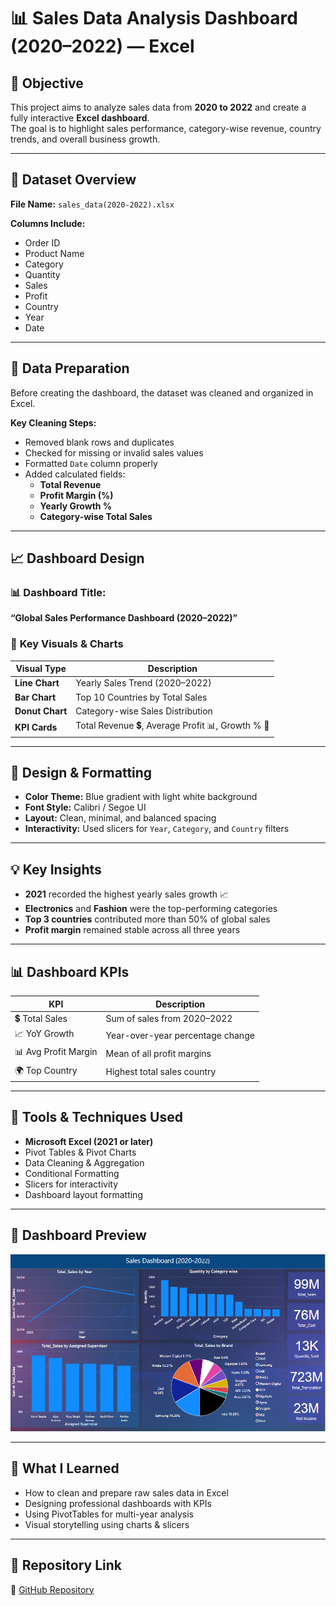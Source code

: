 # 📊 Sales Data Analysis Dashboard (2020–2022) — Excel

## 🎯 Objective
This project aims to analyze sales data from **2020 to 2022** and create a fully interactive **Excel dashboard**.  
The goal is to highlight sales performance, category-wise revenue, country trends, and overall business growth.

---

## 📂 Dataset Overview
**File Name:** `sales_data(2020-2022).xlsx`

**Columns Include:**
- Order ID  
- Product Name  
- Category  
- Quantity  
- Sales  
- Profit  
- Country  
- Year  
- Date  

---

## 🧹 Data Preparation
Before creating the dashboard, the dataset was cleaned and organized in Excel.

**Key Cleaning Steps:**
- Removed blank rows and duplicates  
- Checked for missing or invalid sales values  
- Formatted `Date` column properly  
- Added calculated fields:
  - **Total Revenue**
  - **Profit Margin (%)**
  - **Yearly Growth %**
  - **Category-wise Total Sales**

---

## 📈 Dashboard Design
### 📊 **Dashboard Title:**
**“Global Sales Performance Dashboard (2020–2022)”**

### 🧩 **Key Visuals & Charts**
| Visual Type    | Description                                      |
|----------------|--------------------------------------------------|
| **Line Chart** | Yearly Sales Trend (2020–2022)                   |
| **Bar Chart**  | Top 10 Countries by Total Sales                  |
| **Donut Chart**| Category-wise Sales Distribution                 |
| **KPI Cards**  | Total Revenue 💲, Average Profit 📊, Growth % 🚀 |

---

## 🎨 Design & Formatting
- **Color Theme:** Blue gradient with light white background  
- **Font Style:** Calibri / Segoe UI  
- **Layout:** Clean, minimal, and balanced spacing  
- **Interactivity:** Used slicers for `Year`, `Category`, and `Country` filters  

---

## 💡 Key Insights
- **2021** recorded the highest yearly sales growth 📈  
- **Electronics** and **Fashion** were the top-performing categories  
- **Top 3 countries** contributed more than 50% of global sales  
- **Profit margin** remained stable across all three years  

---

## 📊 Dashboard KPIs
| KPI  | Description |
|-----------------------|----------------------------------|
| 💲 Total Sales        | Sum of sales from 2020–2022      |
| 📈 YoY Growth        | Year-over-year percentage change |
| 📊 Avg Profit Margin | Mean of all profit margins       |
| 🌍 Top Country       | Highest total sales country      |

---

## 🧰 Tools & Techniques Used
- **Microsoft Excel (2021 or later)**  
- Pivot Tables & Pivot Charts  
- Data Cleaning & Aggregation  
- Conditional Formatting  
- Slicers for interactivity  
- Dashboard layout formatting  

---

## 📸 Dashboard Preview
![image alt](https://github.com/Daniyal07420/Excel_Sales_Data-2020-2022-/blob/main/Sales%20Dashboard(2020-2022)Excel.png?raw=true)

---

## 🧠 What I Learned
- How to clean and prepare raw sales data in Excel  
- Designing professional dashboards with KPIs  
- Using PivotTables for multi-year analysis  
- Visual storytelling using charts & slicers  

---

## 🔗 Repository Link
📘 [GitHub Repository](https://github.com/Daniyal07420/Sales_Data_Analysis_Excel_2020_2022)


